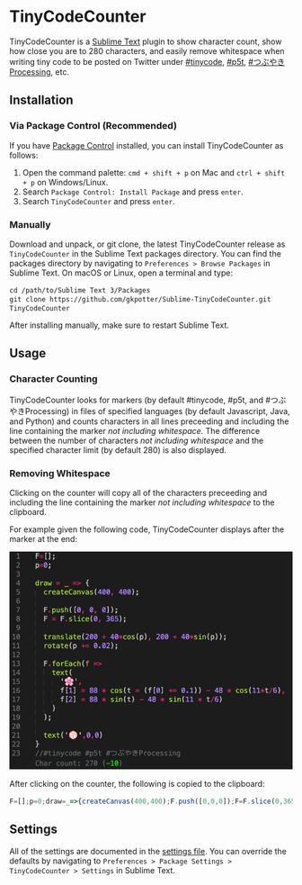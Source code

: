 # TinyCodeCounter
TinyCodeCounter is a [Sublime Text](https://www.sublimetext.com) plugin to show character count, show how close you are to 280 characters, and easily remove whitespace when writing tiny code to be posted on Twitter under [#tinycode](https://twitter.com/hashtag/tinycode), [#p5t](https://twitter.com/hashtag/p5t), [#つぶやきProcessing](https://twitter.com/hashtag/つぶやきProcessing), etc. 

## Installation

### Via Package Control (Recommended)

If you have [Package Control](https://packagecontrol.io/installation) installed, you can install TinyCodeCounter as follows:

1. Open the command palette: `cmd + shift + p` on Mac and `ctrl + shift + p` on Windows/Linux.
2. Search `Package Control: Install Package` and press `enter`.
3. Search `TinyCodeCounter` and press `enter`.

### Manually

Download and unpack, or git clone, the latest TinyCodeCounter release as `TinyCodeCounter` in the Sublime Text packages directory. You can find the packages directory by navigating to `Preferences > Browse Packages` in Sublime Text. On macOS or Linux, open a terminal and type:

```
cd /path/to/Sublime Text 3/Packages
git clone https://github.com/gkpotter/Sublime-TinyCodeCounter.git TinyCodeCounter
```
After installing manually, make sure to restart Sublime Text.

## Usage

### Character Counting
TinyCodeCounter looks for markers (by default #tinycode, #p5t, and #つぶやきProcessing) in files of specified languages (by default Javascript, Java, and Python) and counts characters in all lines preceeding and including the line containing the marker *not including whitespace.* The difference between the number of characters *not including whitespace* and the specified character limit (by default 280) is also displayed.

### Removing Whitespace
Clicking on the counter will copy all of the characters preceeding and including the line containing the marker *not including whitespace* to the clipboard.

For example given the following code, TinyCodeCounter displays after the marker at the end:

![example](./example.png)

After clicking on the counter, the following is copied to the clipboard:

```Javascript
F=[];p=0;draw=_=>{createCanvas(400,400);F.push([0,0,0]);F=F.slice(0,365);translate(200+40*cos(p),200+40*sin(p));rotate(p+=0.02);F.forEach(f=>text('🌸',f[1]=88*cos(t=(f[0]+=0.1))-48*cos(11*t/6),f[2]=88*sin(t)-48*sin(11*t/6)));text('💮',0,0)}//#tinycode #p5t #つぶやきProcessing
```

## Settings

All of the settings are documented in the [settings file](https://github.com/gkpotter/Sublime-TinyCodeCounter/blob/main/TinyCodeCounter.sublime-settings). You can override the defaults by navigating to `Preferences > Package Settings > TinyCodeCounter > Settings` in Sublime Text.
